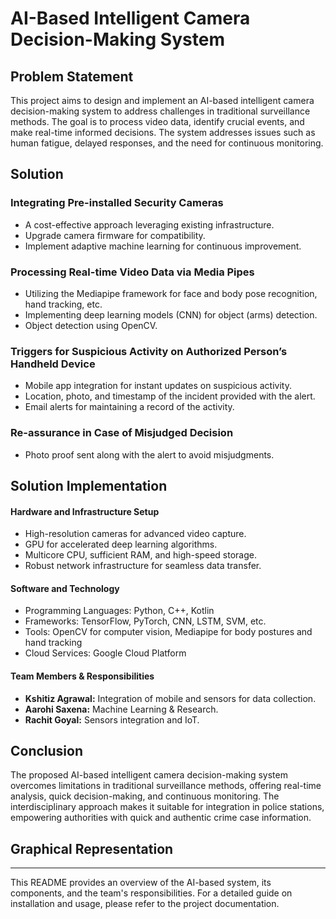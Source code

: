 # AI-Based Intelligent Camera Decision-Making System

## Problem Statement

This project aims to design and implement an AI-based intelligent camera decision-making system to address challenges in traditional surveillance methods. The goal is to process video data, identify crucial events, and make real-time informed decisions. The system addresses issues such as human fatigue, delayed responses, and the need for continuous monitoring.

## Solution

### Integrating Pre-installed Security Cameras
- A cost-effective approach leveraging existing infrastructure.
- Upgrade camera firmware for compatibility.
- Implement adaptive machine learning for continuous improvement.

### Processing Real-time Video Data via Media Pipes
- Utilizing the Mediapipe framework for face and body pose recognition, hand tracking, etc.
- Implementing deep learning models (CNN) for object (arms) detection.
- Object detection using OpenCV.

### Triggers for Suspicious Activity on Authorized Person’s Handheld Device
- Mobile app integration for instant updates on suspicious activity.
- Location, photo, and timestamp of the incident provided with the alert.
- Email alerts for maintaining a record of the activity.

### Re-assurance in Case of Misjudged Decision
- Photo proof sent along with the alert to avoid misjudgments.

## Solution Implementation

#### Hardware and Infrastructure Setup
- High-resolution cameras for advanced video capture.
- GPU for accelerated deep learning algorithms.
- Multicore CPU, sufficient RAM, and high-speed storage.
- Robust network infrastructure for seamless data transfer.

#### Software and Technology
- Programming Languages: Python, C++, Kotlin
- Frameworks: TensorFlow, PyTorch, CNN, LSTM, SVM, etc.
- Tools: OpenCV for computer vision, Mediapipe for body postures and hand tracking
- Cloud Services: Google Cloud Platform

#### Team Members & Responsibilities
- **Kshitiz Agrawal:** Integration of mobile and sensors for data collection.
- **Aarohi Saxena:** Machine Learning & Research.
- **Rachit Goyal:** Sensors integration and IoT.

## Conclusion

The proposed AI-based intelligent camera decision-making system overcomes limitations in traditional surveillance methods, offering real-time analysis, quick decision-making, and continuous monitoring. The interdisciplinary approach makes it suitable for integration in police stations, empowering authorities with quick and authentic crime case information.

## Graphical Representation


---

This README provides an overview of the AI-based system, its components, and the team's responsibilities. For a detailed guide on installation and usage, please refer to the project documentation.
